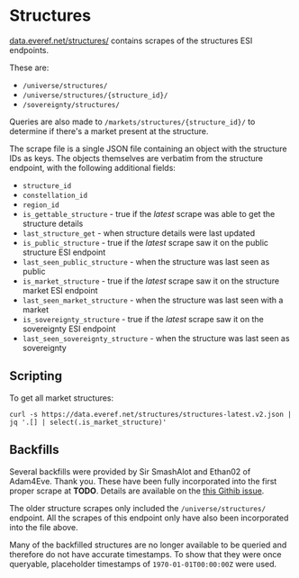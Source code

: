 # Structures

[data.everef.net/structures/](https://data.everef.net/structures/) contains scrapes of the structures ESI endpoints.

These are:
* `/universe/structures/`
* `/universe/structures/{structure_id}/`
* `/sovereignty/structures/`

Queries are also made to `/markets/structures/{structure_id}/` to determine if there's a market present at the structure.

The scrape file is a single JSON file containing an object with the structure IDs as keys.
The objects themselves are verbatim from the structure endpoint, with the following additional fields:
* `structure_id`
* `constellation_id`
* `region_id`
* `is_gettable_structure` - true if the _latest_ scrape was able to get the structure details
* `last_structure_get` - when structure details were last updated
* `is_public_structure` - true if the _latest_ scrape saw it on the public structure ESI endpoint
* `last_seen_public_structure` - when the structure was last seen as public
* `is_market_structure` - true if the _latest_ scrape saw it on the structure market ESI endpoint
* `last_seen_market_structure` - when the structure was last seen with a market
* `is_sovereignty_structure` - true if the _latest_ scrape saw it on the sovereignty ESI endpoint
* `last_seen_sovereignty_structure` - when the structure was last seen as sovereignty

## Scripting

To get all market structures:
```shell
curl -s https://data.everef.net/structures/structures-latest.v2.json | jq '.[] | select(.is_market_structure)'
```

## Backfills

Several backfills were provided by Sir SmashAlot and Ethan02 of Adam4Eve. Thank you.
These have been fully incorporated into the first proper scrape at **TODO**.
Details are available on the [this Githib issue](https://github.com/autonomouslogic/eve-ref/issues/2).

The older structure scrapes only included the `/universe/structures/` endpoint.
All the scrapes of this endpoint only have also been incorporated into the file above.

Many of the backfilled structures are no longer available to be queried and therefore do not have accurate timestamps.
To show that they were once queryable, placeholder timestamps of `1970-01-01T00:00:00Z` were used.
